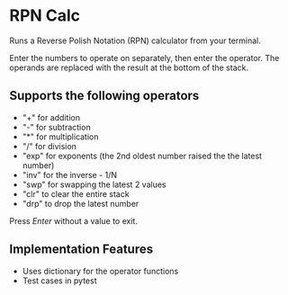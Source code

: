 # RPN Calc
Runs a Reverse Polish Notation (RPN) calculator from your terminal.

Enter the numbers to operate on separately, then enter the operator.
The operands are replaced with the result at the bottom of the stack.

## Supports the following operators
- "+" for addition
- "-" for subtraction 
- "*" for multiplication
- "/" for division
- "exp" for exponents (the 2nd oldest number raised the the latest number)
- "inv" for the inverse - 1/N
- "swp" for swapping the latest 2 values
- "clr" to clear the entire stack
- "drp" to drop the latest number

Press *Enter* without a value to exit.

## Implementation Features
- Uses dictionary for the operator functions
- Test cases in pytest